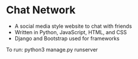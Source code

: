 # Chat Network
- A social media style website to chat with friends
- Written in Python, JavaScript, HTML, and CSS
- Django and Bootstrap used for frameworks

To run: python3 manage.py runserver